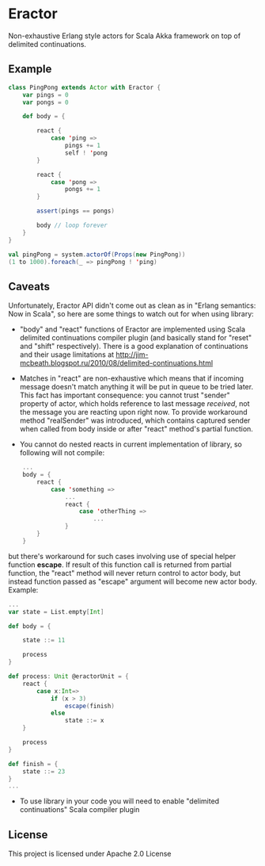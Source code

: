 Eractor
=======

Non-exhaustive Erlang style actors for Scala Akka framework on top of delimited continuations.

## Example

```scala
class PingPong extends Actor with Eractor {
    var pings = 0
    var pongs = 0

    def body = {

        react {
            case 'ping =>
                pings += 1
                self ! 'pong
        }

        react {
            case 'pong =>
                pongs += 1
        }

        assert(pings == pongs)

        body // loop forever
    }
}

val pingPong = system.actorOf(Props(new PingPong))
(1 to 1000).foreach(_ => pingPong ! 'ping)
```

## Caveats

Unfortunately, Eractor API didn't come out as clean
as in "Erlang semantics: Now in Scala", so here are some
things to watch out for when using library:

* "body" and "react" functions of Eractor are implemented
  using Scala delimited continuations compiler plugin (and
  basically stand for "reset" and "shift" respectively).
  There is a good explanation of continuations and their
  usage limitations at http://jim-mcbeath.blogspot.ru/2010/08/delimited-continuations.html

* Matches in "react" are non-exhaustive which means that
  if incoming message doesn't match anything it will
  be put in queue to be tried later. This fact has important
  consequence: you cannot trust "sender" property of actor,
  which holds reference to last message _received_, not the message
  you are reacting upon right now.
  To provide workaround method "realSender" was introduced,
  which contains captured sender when called from body inside or after
  "react" method's partial function.

* You cannot do nested reacts in current implementation
  of library, so following will not compile:

```scala
    ...
    body = {
        react {
            case 'something =>
                ...
                react {
                    case 'otherThing =>
                        ...
                }
        }
    }
```

but there's workaround for such cases involving use of special helper function __escape__.
If result of this function call is returned from partial function,
the "react" method will never return control to actor body, but instead function passed as
"escape" argument will become new actor body. Example:

```scala
...
var state = List.empty[Int]

def body = {

    state ::= 11

    process
}

def process: Unit @eractorUnit = {
    react {
        case x:Int=>
            if (x > 3)
                escape(finish)
            else
                state ::= x
    }

    process
}

def finish = {
    state ::= 23
}
...
```

* To use library in your code you will need to enable "delimited continuations"
  Scala compiler plugin

## License

This project is licensed under Apache 2.0 License
